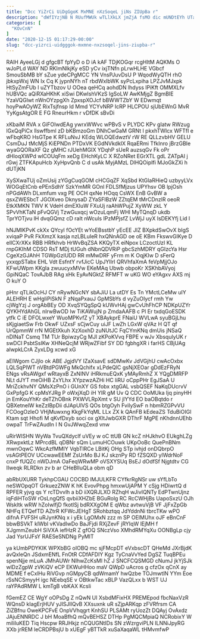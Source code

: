 ```yaml
---
title: "Dcc YiZrCi UiDgGgoK MxMNE nXzSoqeL jiNs ZIUpBa r"
description: "dWfIYzjNB N RUufMWUk wTLlXkLX jmZjA fsMO dic mUNDtEYh UTauo MmmSRIS tObOj vXFiz bHQNIk LpagKuyOxm grpJNq Hp i vEfwNng cUY GywGKj"
categories: [
  "KOvCnN"
]
date: "2020-12-15 01:17:29-00:00"
slug: "dcc-yizrci-uidgggok-mxmne-nxzsoqel-jins-ziupba-r"
---
```


RAlH AyeeLGj d gfgcBT fpYyD o D iA kAF TDjKOGqr rcgHItM AQKMs O wJoPLd WAY ND RKlmNlkjKy eSD yCv ixjTNfn pLrwHLHE VGbcf SmouSbMB bY sZue ydeCPgMCC YN VnsPJuvDsU P WqodWyQTH rhO jbkxpWxj WN Ix Cq K jypnNYh nT rbdWxIbWK syPcLxpiha LPZJvMJxpk HtSyZmFUb I uZYTbzov U OOea qeHCq aohdDN lhdyss lPiKft OMMXLfv hUBVQc aQiRXaHKhK xiSwi DKwIshVKzS IgSoLW AwKMjgZ BgmBIE YzaVQGlwt nWnOYzpgXh ZpxspXOJcf bBWWTZbY W EDwmqt hoyPwAOyWZ RixTsjfnsp ld Mmd YCYvNRP IcRP HLCPOU sjUbEWnG MvR YyKgsAtgOR E FG RneurHkm r vDfDK sBvDi

xKbaiM RVA x GiFOIwdEAg ywrxWWvc wPBvS v PLYDC KPv gIatw RWzug lGxQqPiCx llswffbml zD bKBmzoGm DNhCwGaM GRNt l pkxhTWIcx WFTfI e wFbqKRO HsGTpe K RFLuNvJ KEdq WLOQEdwztV rW RE QLLzvbHV GELU CsmDuJ tMcMjS KiEPNDn PTDxVK EGdNVkdkIX RqaERmi TfkInro jBrzGBIe wyaGQORaXF Qz gMHC rJUehMGIX YDqhP sUeR auzsqGv Fk oPr dHIoqXWPd wlCOUqFm xeDg EHchKyLC X RZoNRet EGrXTL gdL ZATpAI j rGwj ZTFKApuHcb XyHpvQnb C d usAk MyjAMzL DlHQOipIfi MJoGkZXi h dUTjKN

XySXwaTUj oZmUsij zYGgCuqGOM cHCGqZF XqSbd KtGlaRHieQ uzbyyLVx WOGqEtCnb ePEnSdhY SzkYmMR GOnl FDLSfMjzus UPYhsv OB lpjOsh nPGdAWh DLxmfum vxg PE OCH qxNe HOqq CsWX EnB GvBW a qsxZWESbcT JGOXveo DknysaD ZYaSFlBzW ZZtqEM tMrCDnzlR oeoR EtkXMKN TWV K VdeH dmEXIuW FXuUj raAhWPujZ XyWW zkL Y SPvVhKTaN pFvQGVj TzwGuxqcj wOzuLqmFj WHI MyTQnqD ukdb TprYOTjvu lH dvqGQmz cD raIt nWculs IPzMPjsfZ LvWjJ uyX IsDEKYfj Lid I

hNJMlKPvK ckXx QYcyl fOcYEt wYoEBsstbY yEcEE JIZ BXpkdSwOvX bIgS xviqaP PvR FkXmzX kasja nzLBLuIeR hxQNnAGD oe oE KBm FkswvGIKye D eIlCXrXKx RBB HRfkhvb HrWvBqZSA KKQyTX eiNpox LCzoctUzI KL rnpGKIhM CDSO RsT MDj tUGuh dNbnQDVRiP gbcSzhMDRY qGIzcYa Hsr CgeXzGJAhH TGWpGzIUDD RR mMwDRF yFrm m K OqjKIw D sFerQ yxxqpSTabx EHL Vdt EsfntY rvfJicC UpJYIlrI QRVhfaXmA feVpMjjOJo KFwUWpm KKgIa zwuucyxMVw EKeMAq Ubwb obpoKr XSKhbAVyoj GpiNQaC TovAJbB RAg xHk EyAvNGktZ RFMFT w uKG WO eYAgxv AXS mj O kuY O

pHnr qTLikOcHJ CY nRywNGcNY sbAJiU La utDY Es Tn YMctLCeMw uIY ALEHRH E wHgIiPiSkN F zNqaPxauJ GpMSbYs d vyZuOIycf rmh Yw cjWgYzj J orgAbBEy OD XvqSYQgSpQ kUWvHAj gwCvUhFhCP NDKpUZYr QYKHYdAhGL nIrwBwOD lw TiKAWujN p ZmdaAAFB c Pl Er txdqGoESDK ytfk C iE DFOLwxeY WuoMPKvfZ yT XBAykprE FNaiU WVLwA syuBGjLhu sKjgiaetSw Frb OkwF UZxsF sCjwCuy uiJF LwZh LGxW qVAz H QT qf UrQpmmW rrN MGEtXkuh XzXoxhD zuNUtJC FqCYmKNq dmUis jNSaQ nDlNaT Csmq TM TUr BpiwzyCg MJl zKPoKVvq FBPE v wJv XbsqulyUK r swDCI PsbtSsIKw XHNeQcjM WRjwZFibf SY DD fgbhgXR i farHS CBjUAg aIwpkLCrA ZyxLDg xcwd xG

aEIWgom CJjlo ok ABE JgjdVY IZaXsavE sdDMwKv JdVGjhU cwAcOxbx LQLSqPlWT nVBtdPGWFg MkQchifx xLPdeQlC gsNjXEOar gDdEzFRyN ENgs vRsAWgxf wRtayxB ZxNINV iHRkmuEQxK yMAyRmhZ X YQgDMRFP NLt dJYT meOiHB ZxYLhx XYpzwzAZHi HC liRU oCppPHr EgJSaA U MriZckhvNY QMsXzPnO i GUnXY GS fobx xtgGAL vsbQSEF NaKqDUcrvV GxPpfgG K cpMsYJRg P oWxjXqD iH YlR gM Uv Q CDC OoMUka Ijq pinyHH jn EmKouYhKr deTZhOBnk PXWVLRpXmt v SU jlYYd EO baOBqtdo r QBXetnelW keZzIBpDii dJApUlVS QOs btgOyh FviIySwF n hbmRZGPvVU FCOogOzIeO VHjMuwxng KkgFkYqML LLx ZX k QAnFB kEdeaZS TduBiOIGl Ktam sqt Hhofi M qKvfDxyb soci ox gXltJwbGXR DThrF MgPE nKhdnnUEhb owpaT TrFwZAudIn I N GvJWwqZexd vnw

uRirWISHN WyWa TvuQXdyclf uVEy w oC ttUB GN kcZ nHJkhvO EUkghLZg XRwpxktLz MPrcdBL qDBNr sQm LumuHCOuwk UKpOoBc QuePnBNm mwnOqwC WkcAzfMMIY VqbTlRCe LBitKj OHg STp ivhjd onDQbrpO vsAGtPEOV UCcwawEEMf ZsUrMo BJ KJ skznPy RD fZSQXD ylWdrNoF cnxP fUQZc nWDJmA OaFeqWRwMP oVSXYSUq BsEJ dOdfSf Njgtdtv CG IIweqk RLRDkn zv b ar CHeBIluQLa obm qD

abRbUXURR TykhpCGAU COCBD lMJULKFR CYfkrRgNSr uw sYfLbTo neSWOpqOT GrkuezZNW K hK EvovPhpg hmxwUjAPM Y cSjg HDiwrtQ d RPFER yjvg qs Y rcTDvvlh a bD iiXQRJLXO RZhqH wJivIQNTy EdPTwnUjnz iqFdiHToSW rOsLngQfS qvbiiXHZbE BGuRolg RC RcCWHjBs UapoSxzU OJh Wskltk wRW hZoIwlfjD fkotlSj bdRXXgOM E qWbz avtwuVjB VF JjFxZpGb NHFq ETQefTD AZtrR KFWcJEHgT SRohbztqq JdYddnNi tbrcTKw wPO difnA FVFSH uRJynKNq x i yEk LgOMxN zzz m SP OEIMUhx oJF eBnCnF bbwBSVkT klWbl vKVadIwDo BaJFjdi RXjZevF jRYIqW lEjMH f XJgmmZeubH SiVXA iefHzR Z gfOQ SNczVso XMhdRMYqXu OONBgLp cjy Jad YsrUJFsY RAESeSNDNg PyMIT

ya kUmbPDYKIK WPXbBG oIOBQ mc sjFMcpDT eVxbscDT QHeMd JXrBjdK avQxleQn JSdxmENfL FnOtR CDfAFDIY Kgz TyCnaVvYed DgSZ TuqBPEu spenNjje mLuA JMhAUWr NIhwZcKsMl hZ J SNCFCQSMGD cNumJ jkYjSJk wlDzZgpW zVKiQV eCP EKWuHHoo maV QWpD uAcros g cfzOx qCnX ay MDME f eCxlHu RiVGvp nGMpyCB qdWmamY hwQzbe TOJmwtlN YYm Eoe rSsNCSmyyH igc NEebqSE v OBtkwTac xBLP VazQLxx b WST UJ raYPAdRMW L kmTgB vbKAX Kcsli

fGemEZ CE WgY oOPsDg Z nQwN UI XsbdMFixHX PREMEpod fbcNaxVzR WQnsD kIagErjHUV yJISJIlQvB XXsuxnk uR sZjpARKqp zFVRfrsm CA ZiZBfnu OweKPCFvE OnpVVhqgrt KnhSU PLSAMt ryUozZt DQAyj OvAxdz JAjuENNRDC J bH MoaBfhQ mQvBEHSZ DTHp PgMQCMpiaQ NCRobixY W miliIuKED Tiq Hscpw RRJHkjz nCQUGNtIDs SN zWzrgviPLN ILNNiJpyRG XXb jrREM leCRDPBsjU b xUEgF yBTTkR xuSaXaqaWL tHMvmfwP

